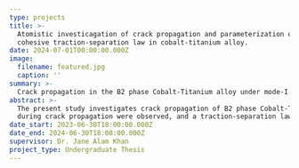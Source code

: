 ```yaml
---
type: projects
title: >-
  Atomistic investicagation of crack propagation and parameterization of
  cohesive traction-separation law in cobalt-titanium alloy.
date: 2024-07-01T00:00:00.000Z
image:
  filename: featured.jpg
  caption: ''
summary: >-
  Crack propagation in the B2 phase Cobalt-Titanium alloy under mode-I loading was investigated using molecular dynamics simulations
abstract: >-
  The present study investigates crack propagation of B2 phase Cobalt-Titanium alloy across a range of temperatures (300K, 600K, 900K) under mode-I loading based on constrained three-dimensional atomistic simulations. Stress developments and lattice structure evolution
  during crack propagation were observed, and a traction-separation law for cohesive zone modeling was developed from these simulations to integrate atomistic insights into macroscopic fracture models. The computations under the mode I condition show that crack growth, even in the nano-scale single-crystal Co-Ti, is in the form of void nucleation, void growth, and coalescence, similar to ductile fracture at the mesoscale. This information can contribute to the understanding and characterizing of Co-Ti’s mechanical response under the mode-I loading conditions and how fracture will propagate on a molecular level. Moreover, the cohesive traction-separation law modeled in this study based on the traction-separation curve can be used in the macro-scale FEM study to simulate arbitrary crack propagation in the bulk material. 
date_start: 2023-06-30T18:00:00.000Z
date_end: 2024-06-30T18:00:00.000Z
supervisor: Dr. Jane Alam Khan
project_type: Undergraduate Thesis
---
```


